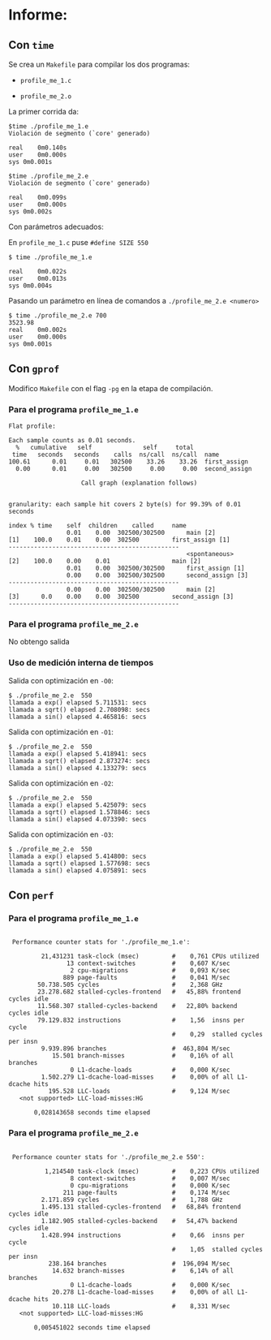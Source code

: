 # Informe:

## Con `time`

Se crea un `Makefile` para compilar los dos programas:

* `profile_me_1.c`  

* `profile_me_2.o`


La primer corrida da:

```
$time ./profile_me_1.e 
Violación de segmento (`core' generado)

real	0m0.140s
user	0m0.000s
sys	0m0.001s
```

```
$time ./profile_me_2.e 
Violación de segmento (`core' generado)

real	0m0.099s
user	0m0.000s
sys	0m0.002s

```

Con parámetros adecuados:

En  `profile_me_1.c` puse `#define SIZE 550`


```
$ time ./profile_me_1.e

real	0m0.022s
user	0m0.013s
sys	0m0.004s

```

Pasando un parámetro en línea de comandos a `./profile_me_2.e <numero>` 

```
$ time ./profile_me_2.e 700
3523.98
real	0m0.002s
user	0m0.000s
sys	0m0.001s

```

## Con `gprof`

Modifico `Makefile` con el flag `-pg` en la etapa de compilación.

### Para el programa `profile_me_1.e` 

```
Flat profile:

Each sample counts as 0.01 seconds.
  %   cumulative   self              self     total           
 time   seconds   seconds    calls  ns/call  ns/call  name    
100.61      0.01     0.01   302500    33.26    33.26  first_assign
  0.00      0.01     0.00   302500     0.00     0.00  second_assign
```

```
                    Call graph (explanation follows)


granularity: each sample hit covers 2 byte(s) for 99.39% of 0.01 seconds

index % time    self  children    called     name
                0.01    0.00  302500/302500      main [2]
[1]    100.0    0.01    0.00  302500         first_assign [1]
-----------------------------------------------
                                                 <spontaneous>
[2]    100.0    0.00    0.01                 main [2]
                0.01    0.00  302500/302500      first_assign [1]
                0.00    0.00  302500/302500      second_assign [3]
-----------------------------------------------
                0.00    0.00  302500/302500      main [2]
[3]      0.0    0.00    0.00  302500         second_assign [3]
-----------------------------------------------

```


### Para el programa `profile_me_2.e`

No obtengo salida 


### Uso de medición interna de tiempos

Salida con optimización en `-O0`:

```
$ ./profile_me_2.e  550
llamada a exp() elapsed 5.711531: secs 
llamada a sqrt() elapsed 2.708098: secs 
llamada a sin() elapsed 4.465816: secs
```

Salida con optimización en `-O1`:

```
$ ./profile_me_2.e  550
llamada a exp() elapsed 5.418941: secs 
llamada a sqrt() elapsed 2.873274: secs 
llamada a sin() elapsed 4.133279: secs 

```


Salida con optimización en `-O2`:

```
$ ./profile_me_2.e  550
llamada a exp() elapsed 5.425079: secs 
llamada a sqrt() elapsed 1.578846: secs 
llamada a sin() elapsed 4.073390: secs

```

Salida con optimización en `-O3`:

```
$ ./profile_me_2.e  550
llamada a exp() elapsed 5.414800: secs 
llamada a sqrt() elapsed 1.577698: secs 
llamada a sin() elapsed 4.075891: secs
```

## Con `perf`


### Para el programa `profile_me_1.e` 
```

 Performance counter stats for './profile_me_1.e':

         21,431231 task-clock (msec)         #    0,761 CPUs utilized          
                13 context-switches          #    0,607 K/sec                  
                 2 cpu-migrations            #    0,093 K/sec                  
               889 page-faults               #    0,041 M/sec                  
        50.738.505 cycles                    #    2,368 GHz                    
        23.278.682 stalled-cycles-frontend   #   45,88% frontend cycles idle   
        11.568.307 stalled-cycles-backend    #   22,80% backend  cycles idle   
        79.129.832 instructions              #    1,56  insns per cycle        
                                             #    0,29  stalled cycles per insn
         9.939.896 branches                  #  463,804 M/sec                  
            15.501 branch-misses             #    0,16% of all branches        
                 0 L1-dcache-loads           #    0,000 K/sec                  
         1.502.279 L1-dcache-load-misses     #    0,00% of all L1-dcache hits  
           195.528 LLC-loads                 #    9,124 M/sec                  
   <not supported> LLC-load-misses:HG      

       0,028143658 seconds time elapsed

```

### Para el programa `profile_me_2.e`
```

 Performance counter stats for './profile_me_2.e 550':

          1,214540 task-clock (msec)         #    0,223 CPUs utilized          
                 8 context-switches          #    0,007 M/sec                  
                 0 cpu-migrations            #    0,000 K/sec                  
               211 page-faults               #    0,174 M/sec                  
         2.171.859 cycles                    #    1,788 GHz                    
         1.495.131 stalled-cycles-frontend   #   68,84% frontend cycles idle   
         1.182.905 stalled-cycles-backend    #   54,47% backend  cycles idle   
         1.428.994 instructions              #    0,66  insns per cycle        
                                             #    1,05  stalled cycles per insn
           238.164 branches                  #  196,094 M/sec                  
            14.632 branch-misses             #    6,14% of all branches        
                 0 L1-dcache-loads           #    0,000 K/sec                  
            20.278 L1-dcache-load-misses     #    0,00% of all L1-dcache hits  
            10.118 LLC-loads                 #    8,331 M/sec                  
   <not supported> LLC-load-misses:HG      

       0,005451022 seconds time elapsed


```
